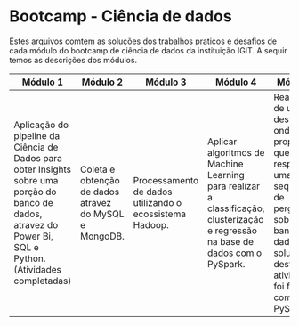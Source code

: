 # Bootcamp - Ciência de dados 

Estes arquivos comtem as soluções dos trabalhos praticos e desafios de cada módulo do bootcamp de ciência de dados da instituição IGIT. A sequir temos as descrições dos módulos.

|  Módulo 1 | Módulo 2 |Módulo 3|Módulo 4|Módulo 5|
| ------ | ------ |  ------ | ------ |------ |
| Aplicação do pipeline da Ciência de Dados para obter Insights sobre uma porção do banco de dados, atravez do Power Bi, SQL e Python. (Atividades completadas)| Coleta e obtenção de dados atravez do MySQL e MongoDB. | Processamento de dados utilizando o ecossistema Hadoop.| Aplicar algoritmos de Machine Learning para realizar a classificação, clusterização e regressão na base de dados com o PySpark.| Realização de um desfio onde foi proposto que seja respondido uma sequência de perguntas sobre um banco de dados. A solução desta atividade foi feita com o PySpark.| 
